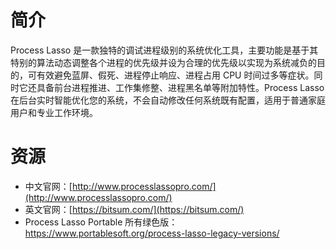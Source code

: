 # 简介

Process Lasso 是一款独特的调试进程级别的系统优化工具，主要功能是基于其特别的算法动态调整各个进程的优先级并设为合理的优先级以实现为系统减负的目的，可有效避免蓝屏、假死、进程停止响应、进程占用 CPU 时间过多等症状。同时它还具备前台进程推进、工作集修整、进程黑名单等附加特性。Process Lasso 在后台实时智能优化您的系统，不会自动修改任何系统既有配置，适用于普通家庭用户和专业工作环境。

# 资源

* 中文官网：[http://www.processlassopro.com/](http://www.processlassopro.com/)
* 英文官网：[https://bitsum.com/](https://bitsum.com/)
* Process Lasso Portable 所有绿色版：https://www.portablesoft.org/process-lasso-legacy-versions/
